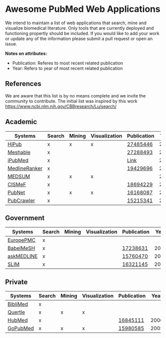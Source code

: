 # Awesome PubMed Web Applications

We intend to maintain a list of web applications that search, mine and visualize biomedical literature. Only tools that are currently deployed and functioning propertly should be included. If you would like to add your work or update any of the information please submit a pull request or open an issue. 

**Notes on attributes:**

* Publication: Referes to most recent related publication
* Year: Refers to year of most recent related publication

## References
We are aware that this list is by no means complete and we invite the community to contribute.
The initial list was inspired by this work https://www.ncbi.nlm.nih.gov/CBBresearch/Lu/search/

## Academic

|Systems| Search | Mining | Visualization |Publication| Year |
| --- | --- | --- | --- | --- | --- | 
|[HiPub](http://hipub.korea.ac.kr/) | x | x | x  | [27485446](https://www.ncbi.nlm.nih.gov/pubmed/27485446) | 2016 |
|[Meshable](https://www.ncbi.nlm.nih.gov/CBBresearch/Wilbur/IRET/MESHABLE/)|x|||[27288493](https://www.ncbi.nlm.nih.gov/pubmed/27288493)|2016|
|[iPubMed](http://ipubmed.ics.uci.edu) | x |  | | [Link](http://ipubmed.ics.uci.edu/pubs/) |  2014 | 
|[MedlineRanker](http://cbdm-01.zdv.uni-mainz.de/~jfontain/cms/)  | x | | |[19429696](https://www.ncbi.nlm.nih.gov/pubmed/19429696) | 2009 | 
|[MEDSUM](http://webtools.mf.uni-lj.si/public/medsum.html)| x | x | x | | 2009 |
|[CISMeF](http://www.cismef.org/)  | x | |  | [18694229](https://www.ncbi.nlm.nih.gov/pubmed/18694229)|2007
|[PubNet](http://pubnet.gersteinlab.org/) | x | x | x  | [16168087](https://www.ncbi.nlm.nih.gov/pubmed/16168087) | 2005 |
|[PubCrawler](http://pubcrawler.gen.tcd.ie/) | x | | | [15215341](https://www.ncbi.nlm.nih.gov/pubmed/15215341) | 2004 |

## Government

|Systems| Search | Mining | Visualization |Publication| Year |
|---|---|---|---|---|---|
|[EuropePMC](https://europepmc.org) | x | | | |
|[BabelMeSH](https://babelmesh.nlm.nih.gov)  | x | | | [17238631](https://www.ncbi.nlm.nih.gov/pubmed/17238631) | 2006 |
|[askMEDLINE](http://askmedline.nlm.nih.gov/ask/ask.php) | x | | |[15760470](https://www.ncbi.nlm.nih.gov/pubmed/15760470) | 2005| 
|[SLIM](https://pmi.nlm.nih.gov/slim/)  | x | | | [16321145](https://www.ncbi.nlm.nih.gov/pubmed/16321145) | 2005 | 

## Private

|Systems | Search | Mining | Visualization | Publication| Year | 
|---|---|---|---|---|---|
|[BibliMed](http://biblimed.fr/) | x | | |  | |
|[Quertle](http://www.quertle.info)   | x | x | x  |  | | 
|[HubMed](http://git.macropus.org/hubmed/)  | x | | | [16845111](https://www.ncbi.nlm.nih.gov/pubmed/16845111)  | 2006 |
|[GoPubMed](https://www.gopubmed.org/) | x | x | x | [15980585](https://www.ncbi.nlm.nih.gov/pubmed/15980585) | 2005 |

